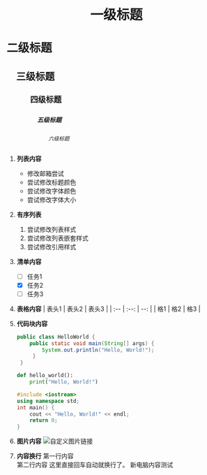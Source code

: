 <style>
h1 {
    text-align: center;
    font-size: 30px !important;
}

h2 {
    font-size: 26px !important;
}

h3 {
    font-size: 22px !important;
    text-indent: 1em;
}

h4 {
    font-size: 18px !important;
    text-indent: 3em;
}

h5 {
    font-size: 14px !important;
    text-indent: 5em;
}

h6 {
    font-size: 12px !important;
    text-indent: 8em;
}
</style>

# 一级标题
## 二级标题
### 三级标题
#### 四级标题
##### 五级标题
###### 六级标题

1. **列表内容**
    - 修改邮箱尝试
    - 尝试修改标题颜色
    - 尝试修改字体颜色
    - 尝试修改字体大小
 2. **有序列表**
    1. 尝试修改列表样式
    2. 尝试修改列表嵌套样式
    3. 尝试修改引用样式
 3. **清单内容**
      - [ ]  任务1
      - [x]  任务2
      - [ ]  任务3
4. **表格内容**
    | 表头1 | 表头2 | 表头3 |
    | :-- | :--: | --: |
    | 格1 | 格2 | 格3 |
5. **代码块内容**
   ```java
   public class HelloWorld {
       public static void main(String[] args) {
           System.out.println("Hello, World!");
        }
    }
    ```

    ```python
    def hello_world():
        print("Hello, World!")
    ```

    ```cpp
    #include <iostream>
    using namespace std;
    int main() {
        cout << "Hello, World!" << endl;
        return 0;
    }
    ```
6. **图片内容**
   ![自定义图片链接](./images/HshaMap常量值.png)
7. **内容换行** 
    第一行内容  
    第二行内容
    这里直接回车自动就换行了。
    新电脑内容测试
